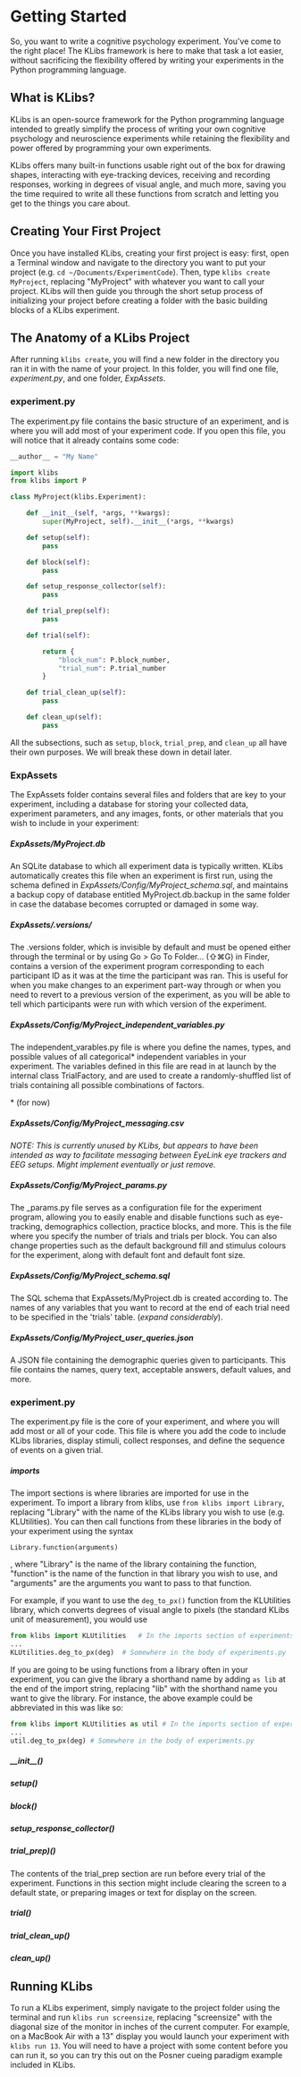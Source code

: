 # Getting Started

So, you want to write a cognitive psychology experiment. You've come to the right place! The KLibs framework is here to make that task a lot easier, without sacrificing the flexibility offered by writing your experiments in the Python programming language. 

## What is KLibs?
KLibs is an open-source framework for the Python programming language intended to greatly simplify the process of writing your own cognitive psychology and neuroscience experiments while retaining the flexibility and power offered by programming your own experiments.

KLibs offers many built-in functions usable right out of the box for drawing shapes, interacting with eye-tracking devices, receiving and recording responses, working in degrees of visual angle, and much more, saving you the time required to write all these functions from scratch and letting you get to the things you care about.

## Creating Your First Project
Once you have installed KLibs, creating your first project is easy: first, open a Terminal window and navigate to the directory you want to put your project (e.g. `cd ~/Documents/ExperimentCode`). Then, type `klibs create MyProject`, replacing "MyProject" with whatever you want to call your project. KLibs will then guide you through the short setup process of initializing your project before creating a folder with the basic building blocks of a KLibs experiment.

## The Anatomy of a KLibs Project

After running `klibs create`, you will find a new folder in the directory you ran it in with the name of your project. In this folder, you will find one file, _experiment.py_, and one folder, _ExpAssets_. 

### experiment.py

The experiment.py file contains the basic structure of an experiment, and is where you will add most of your experiment code. If you open this file, you will notice that it already contains some code:

```python
__author__ = "My Name"

import klibs
from klibs import P

class MyProject(klibs.Experiment):

	def __init__(self, *args, **kwargs):
		super(MyProject, self).__init__(*args, **kwargs)

	def setup(self):
		pass

	def block(self):
		pass

	def setup_response_collector(self):
		pass

	def trial_prep(self):
		pass

	def trial(self):

		return {
			"block_num": P.block_number,
			"trial_num": P.trial_number
		}

	def trial_clean_up(self):
		pass

	def clean_up(self):
		pass
```

All the subsections, such as `setup`, `block`, `trial_prep`, and `clean_up` all have their own purposes. We will break these down in detail later.

### ExpAssets

The ExpAssets folder contains several files and folders that are key to your experiment, including a database for storing your collected data, experiment parameters, and any images, fonts, or other materials that you wish to include in your experiment:

##### ExpAssets/MyProject.db
An SQLite database to which all experiment data is typically written. KLibs automatically creates this file when an experiment is first run, using the schema defined in *ExpAssets/Config/MyProject\_schema.sql*, and maintains a backup copy of database entitled MyProject.db.backup in the same folder in case the database becomes corrupted or damaged in some way.

##### ExpAssets/.versions/
The .versions folder, which is invisible by default and must be opened either through the terminal or by using Go > Go To Folder... (⇧⌘G) in Finder, contains a version of the experiment program corresponding to each participant ID as it was at the time the participant was ran. This is useful for when you make changes to an experiment part-way through or when you need to revert to a previous version of the experiment, as you will be able to tell which participants were run with which version of the experiment.

##### ExpAssets/Config/MyProject\_independent\_variables.py
The independent_varables.py file is where you define the names, types, and possible values of all categorical\* independent variables in your experiment. The variables defined in this file are read in at launch by the internal class TrialFactory, and are used to create a randomly-shuffled list of trials containing all possible combinations of factors. 

\* (for now)


##### ExpAssets/Config/MyProject\_messaging.csv

*NOTE: This is currently unused by KLibs, but appears to have been intended as way to facilitate messaging between EyeLink eye trackers and EEG setups. Might implement eventually or just remove.* 

##### ExpAssets/Config/MyProject\_params.py
The \_params.py file serves as a configuration file for the experiment program, allowing you to easily enable and disable functions such as eye-tracking, demographics collection, practice blocks, and more. This is the file where you specify the number of trials and trials per block. You can also change properties such as the default background fill and stimulus colours for the experiment, along with default font and default font size.

##### ExpAssets/Config/MyProject\_schema.sql

The SQL schema that ExpAssets/MyProject.db is created according to. The names of any variables that you want to record at the end of each trial need to be specified in the 'trials' table. (_expand considerably_).

##### ExpAssets/Config/MyProject\_user_queries.json

A JSON file containing the demographic queries given to participants. This file contains the names, query text, acceptable answers, default values, and more.


### experiment.py

The experiment.py file is the core of your experiment, and where you will add most or all of your code. This file is where you add the code to include KLibs libraries, display stimuli, collect responses, and define the sequence of events on a given trial.


##### imports

The import sections is where libraries are imported for use in the experiment. To import a library from klibs, use `from klibs import Library`, replacing "Library" with the name of the KLibs library you wish to use (e.g. KLUtilities). You can then call functions from these libraries in the body of your experiment using the syntax 
	
	Library.function(arguments)

, where "Library" is the name of the library containing the function, "function" is the name of the function in that library you wish to use, and "arguments" are the arguments you want to pass to that function.   

For example, if you want to use the `deg_to_px()` function from the KLUtilities library, which converts degrees of visual angle to pixels (the standard KLibs unit of measurement), you would use

```python
from klibs import KLUtilities	# In the imports section of experiments.py
...
KLUtilities.deg_to_px(deg)	# Somewhere in the body of experiments.py
```

If you are going to be using functions from a library often in your experiment, you can give the library a shorthand name by adding `as lib` at the end of the import string, replacing "lib" with the shorthand name you want to give the library. For instance, the above example could be abbreviated in this was like so:

```python
from klibs import KLUtilities as util # In the imports section of experiments.py
...
util.deg_to_px(deg)	# Somewhere in the body of experiments.py
```

##### \_\_init__()

##### setup()

##### block()

##### setup\_response_collector()

##### trial_prep)()

The contents of the trial_prep section are run before every trial of the experiment. Functions in this section might include clearing the screen to a default state, or preparing images or text for display on the screen.

##### trial()

##### trial\_clean_up()

##### clean_up()


## Running KLibs

To run a KLibs experiment, simply navigate to the project folder using the terminal and run `klibs run screensize`, replacing "screensize" with the diagonal size of the monitor in inches of the current computer. For example, on a MacBook Air with a 13" display you would launch your experiment with `klibs run 13`. You will need to have a project with some content before you can run it, so you can try this out on the Posner cueing paradigm example included in KLibs.


 